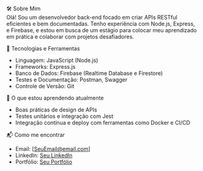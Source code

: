 🛠️ Sobre Mim  
Olá! Sou um desenvolvedor back-end focado em criar APIs RESTful eficientes e bem documentadas. Tenho experiência com Node.js, Express, e Firebase, e estou em busca de um estágio para colocar meu aprendizado em prática e colaborar com projetos desafiadores.  

📌 Tecnologias e Ferramentas  
- Linguagem: JavaScript (Node.js)  
- Frameworks: Express.js  
- Banco de Dados: Firebase (Realtime Database e Firestore)  
- Testes e Documentação: Postman, Swagger  
- Controle de Versão: Git  

🌱 O que estou aprendendo atualmente  
- Boas práticas de design de APIs  
- Testes unitários e integração com Jest  
- Integração contínua e deploy com ferramentas como Docker e CI/CD  

📬 Como me encontrar  
- Email: [SeuEmail@email.com]  
- LinkedIn: [Seu LinkedIn](#)  
- Portfólio: [Seu Portfólio](#)  

